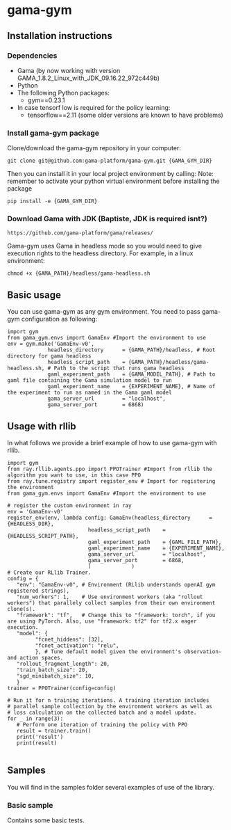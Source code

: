# gama-gym
## Installation instructions

### Dependencies

* Gama (by now working with version GAMA_1.8.2_Linux_with_JDK_09.16.22_972c449b)
* Python
* The following Python packages:
  * gym==0.23.1
* In case tensorf low is required for the policy learning:
  * tensorflow==2.11 (some older versions are known to have problems)

### Install gama-gym package


Clone/download the gama-gym repository in your computer:

```
git clone git@github.com:gama-platform/gama-gym.git {GAMA_GYM_DIR}
```


Then you can install it in your local project environment by calling:
Note: remember to activate your python virtual environment before installing the package

```
pip install -e {GAMA_GYM_DIR}
```

### Download Gama with JDK (Baptiste, JDK is required isnt?)
```
https://github.com/gama-platform/gama/releases/
```

Gama-gym uses Gama in headless mode so you would need to give execution rights to the headless directory. 
For example, in a linux environment:
```
chmod +x {GAMA_PATH}/headless/gama-headless.sh
```
## Basic usage
You can use gama-gym as any gym environment. You need to pass gama-gym configuration as following:
```
import gym
from gama_gym.envs import GamaEnv #Import the environment to use
env = gym.make('GamaEnv-v0',
             headless_directory      = {GAMA_PATH}/headless, # Root directory for gama headless
             headless_script_path    = {GAMA_PATH}/headless/gama-headless.sh, # Path to the script that runs gama headless
             gaml_experiment_path    = {GAMA_MODEL_PATH}, # Path to gaml file containing the Gama simulation model to run
             gaml_experiment_name    = {EXPERIMENT_NAME}, # Name of the experiment to run as named in the Gama gaml model
             gama_server_url         = "localhost",
             gama_server_port        = 6868)

```

## Usage with rllib
In what follows we provide a brief example of how to use gama-gym with rllib.

```
import gym
from ray.rllib.agents.ppo import PPOTrainer #Import from rllib the algorithm you want to use, in this case PPO
from ray.tune.registry import register_env # Import for registering the environment
from gama_gym.envs import GamaEnv #Import the environment to use

# register the custom environment in ray
env = 'GamaEnv-v0'
register_env(env, lambda config: GamaEnv(headless_directory      = {HEADLESS_DIR},
                          headless_script_path    = {HEADLESS_SCRIPT_PATH},
                          gaml_experiment_path    = {GAML_FILE_PATH},
                          gaml_experiment_name    = {EXPERIMENT_NAME},
                          gama_server_url         = "localhost",
                          gama_server_port        = 6868,
                          )             )
# Create our RLlib Trainer.
config = {
   "env": "GamaEnv-v0", # Environment (RLlib understands openAI gym registered strings),
   "num_workers": 1,    # Use environment workers (aka "rollout workers") that parallely collect samples from their own environment clone(s).
   "framework": "tf",   # Change this to "framework: torch", if you are using PyTorch. Also, use "framework: tf2" for tf2.x eager execution.
   "model": {
         "fcnet_hiddens": [32],
         "fcnet_activation": "relu",
         }, # Tune default model given the environment's observation- and action spaces.
   "rollout_fragment_length": 20,
   "train_batch_size": 20,
   "sgd_minibatch_size": 10,
   }
trainer = PPOTrainer(config=config)

# Run it for n training iterations. A training iteration includes
# parallel sample collection by the environment workers as well as
# loss calculation on the collected batch and a model update.
for _ in range(3):
   # Perform one iteration of training the policy with PPO
   result = trainer.train()
   print('result')
   print(result)


```

## Samples
You will find in the samples folder several examples of use of the library.

### Basic sample
Contains some basic tests.

